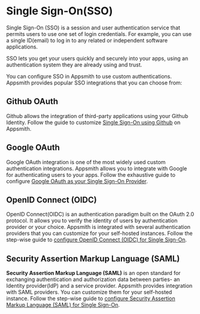 # Single Sign-On(SSO)

Single Sign-On (SSO) is a session and user authentication service that permits users to use one set of login credentials. For example, you can use a single ID(email) to log in to any related or independent software applications.&#x20;

SSO lets you get your users quickly and securely into your apps, using an authentication system they are already using and trust.

You can configure SSO in Appsmith to use custom authentications. Appsmith provides popular SSO integrations that you can choose from:

## Github OAuth

Github allows the integration of third-party applications using your Github Identity. Follow the guide to customize [Single Sign-On using Github](github-login.md) on Appsmith.

## Google OAuth

Google OAuth integration is one of the most widely used custom authentication integrations. Appsmith allows you to integrate with Google for authenticating users to your apps. Follow the exhaustive guide to configure [Google OAuth as your Single Sign-On Provider](google-login.md).

## OpenID Connect (OIDC)

OpenID Connect(OIDC) is an authentication paradigm built on the OAuth 2.0 protocol. It allows you to verify the identity of users by authentication provider or your choice. Appsmith is integrated with several authentication providers that you can customize for your self-hosted instances. Follow the step-wise guide to [configure OpenID Connect (OIDC) for Single Sign-On](openid-connect-oidc/).

## Security Assertion Markup Language (SAML)

**Security Assertion Markup Language (SAML)** is an open standard for exchanging authentication and authorization data between parties- an Identity provider(IdP) and a service provider. Appsmith provides integration with SAML providers. You can customize them for your self-hosted instance. Follow the step-wise guide to [configure Security Assertion Markup Language (SAML) for Single Sign-On](security-assertion-markup-language-saml/).
